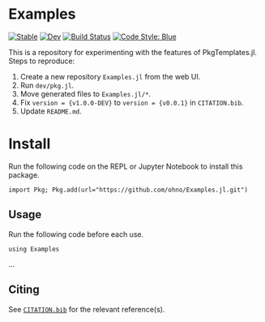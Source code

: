 # Examples

[![Stable](https://img.shields.io/badge/docs-stable-blue.svg)](https://ohno.github.io/Examples.jl/stable/)
[![Dev](https://img.shields.io/badge/docs-dev-blue.svg)](https://ohno.github.io/Examples.jl/dev/)
[![Build Status](https://github.com/ohno/Examples.jl/actions/workflows/CI.yml/badge.svg?branch=main)](https://github.com/ohno/Examples.jl/actions/workflows/CI.yml?query=branch%3Amain)
[![Code Style: Blue](https://img.shields.io/badge/code%20style-blue-4495d1.svg)](https://github.com/invenia/BlueStyle)

This is a repository for experimenting with the features of PkgTemplates.jl. Steps to reproduce:

1. Create a new repository `Examples.jl` from the web UI.
2. Run `dev/pkg.jl`.
3. Move generated files to `Examples.jl/*`.
4. Fix `version = {v1.0.0-DEV}` to `version = {v0.0.1}` in `CITATION.bib`.
5. Update `README.md`.

# Install

Run the following code on the REPL or Jupyter Notebook to install this package.
```
import Pkg; Pkg.add(url="https://github.com/ohno/Examples.jl.git")
```

## Usage

Run the following code before each use.

```
using Examples
```

...

## Citing

See [`CITATION.bib`](CITATION.bib) for the relevant reference(s).
